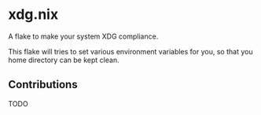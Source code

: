 # xdg.nix

A flake to make your system XDG compliance.

This flake will tries to set various environment variables for you, so that you home directory can be kept clean.

## Contributions

TODO
